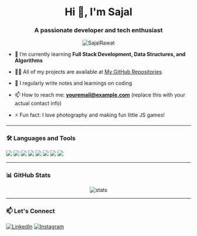 <h1 align="center">Hi 👋, I'm Sajal</h1>
<h3 align="center">A passionate developer and tech enthusiast</h3>

<p align="center">
  <img src="https://komarev.com/ghpvc/?username=SajalRawat&label=Profile%20views&color=0e75b6&style=flat" alt="SajalRawat" />
</p>

- 🌱 I’m currently learning **Full Stack Development, Data Structures, and Algorithms**

- 👨‍💻 All of my projects are available at [My GitHub Repositories](https://github.com/SajalRawat?tab=repositories)

- 📝 I regularly write notes and learnings on coding

- 📫 How to reach me: **youremail@example.com** (replace this with your actual contact info)

- ⚡ Fun fact: I love photography and making fun little JS games!

---

### 🛠️ Languages and Tools
<p align="left">
  <img src="https://img.shields.io/badge/C++-00599C?style=flat&logo=c%2B%2B&logoColor=white"/>
  <img src="https://img.shields.io/badge/JavaScript-F7DF1E?style=flat&logo=javascript&logoColor=black"/>
  <img src="https://img.shields.io/badge/HTML5-E34F26?style=flat&logo=html5&logoColor=white"/>
  <img src="https://img.shields.io/badge/CSS3-1572B6?style=flat&logo=css3&logoColor=white"/>
  <img src="https://img.shields.io/badge/React-20232A?style=flat&logo=react&logoColor=61DAFB"/>
  <img src="https://img.shields.io/badge/Node.js-339933?style=flat&logo=node.js&logoColor=white"/>
  <img src="https://img.shields.io/badge/Git-F05032?style=flat&logo=git&logoColor=white"/>
  <img src="https://img.shields.io/badge/GitHub-181717?style=flat&logo=github&logoColor=white"/>
</p>

---

### 📊 GitHub Stats

<p align="center">
  <img src="https://github-readme-stats.vercel.app/api?username=SajalRawat&show_icons=true&theme=radical" alt="stats" />
</p>

---

### 📫 Let's Connect

<p align="left">
  <a href="https://linkedin.com/in/YOUR-LINK" target="blank"><img align="center" src="https://img.shields.io/badge/LinkedIn-blue?logo=linkedin&style=flat-square" alt="LinkedIn" /></a>
  <a href="https://instagram.com/YOUR-IG" target="blank"><img align="center" src="https://img.shields.io/badge/Instagram-E4405F?logo=instagram&logoColor=white" alt="Instagram" /></a>
</p>
